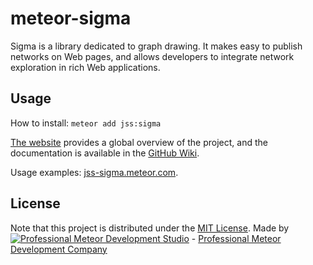 # meteor-sigma

Sigma is a library dedicated to graph drawing. It makes easy to publish networks on Web pages, and allows developers to integrate network exploration in rich Web applications.


## Usage

How to install: `meteor add jss:sigma`

[The website](http://sigmajs.org) provides a global overview of the project, and the documentation is available in the [GitHub Wiki](https://github.com/jacomyal/sigma.js/wiki).

Usage examples: [jss-sigma.meteor.com](http://jss-sigma.meteor.com/).


## License

Note that this project is distributed under the [MIT License](LICENSE).
Made by [![Professional Meteor Development Studio](http://s30.postimg.org/jfno1g71p/jss_xs.png)](http://jssolutionsdev.com) - [Professional Meteor Development Company](http://jssolutionsdev.com)